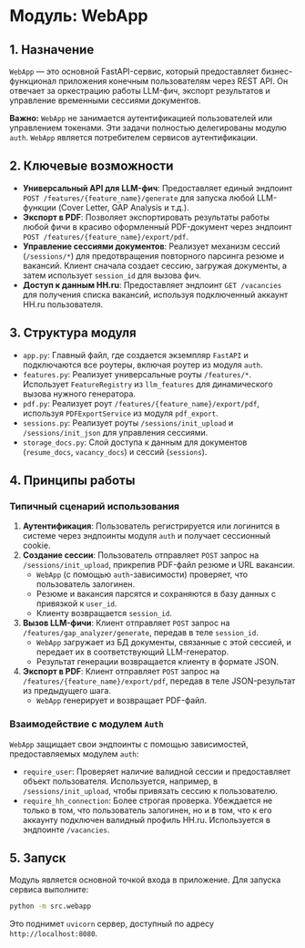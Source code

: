 # Модуль: WebApp

## 1. Назначение

`WebApp` — это основной FastAPI-сервис, который предоставляет бизнес-функционал приложения конечным пользователям через REST API. Он отвечает за оркестрацию работы LLM-фич, экспорт результатов и управление временными сессиями документов.

**Важно:** `WebApp` не занимается аутентификацией пользователей или управлением токенами. Эти задачи полностью делегированы модулю `auth`. `WebApp` является потребителем сервисов аутентификации.

## 2. Ключевые возможности

-   **Универсальный API для LLM-фич**: Предоставляет единый эндпоинт `POST /features/{feature_name}/generate` для запуска любой LLM-функции (Cover Letter, GAP Analysis и т.д.).
-   **Экспорт в PDF**: Позволяет экспортировать результаты работы любой фичи в красиво оформленный PDF-документ через эндпоинт `POST /features/{feature_name}/export/pdf`.
-   **Управление сессиями документов**: Реализует механизм сессий (`/sessions/*`) для предотвращения повторного парсинга резюме и вакансий. Клиент сначала создает сессию, загружая документы, а затем использует `session_id` для вызова фич.
-   **Доступ к данным HH.ru**: Предоставляет эндпоинт `GET /vacancies` для получения списка вакансий, используя подключенный аккаунт HH.ru пользователя.

## 3. Структура модуля

-   `app.py`: Главный файл, где создается экземпляр `FastAPI` и подключаются все роутеры, включая роутер из модуля `auth`.
-   `features.py`: Реализует универсальные роуты `/features/*`. Использует `FeatureRegistry` из `llm_features` для динамического вызова нужного генератора.
-   `pdf.py`: Реализует роут `/features/{feature_name}/export/pdf`, используя `PDFExportService` из модуля `pdf_export`.
-   `sessions.py`: Реализует роуты `/sessions/init_upload` и `/sessions/init_json` для управления сессиями.
-   `storage_docs.py`: Слой доступа к данным для документов (`resume_docs`, `vacancy_docs`) и сессий (`sessions`).

## 4. Принципы работы

### Типичный сценарий использования

1.  **Аутентификация**: Пользователь регистрируется или логинится в системе через эндпоинты модуля `auth` и получает сессионный cookie.
2.  **Создание сессии**: Пользователь отправляет `POST` запрос на `/sessions/init_upload`, прикрепив PDF-файл резюме и URL вакансии.
    -   `WebApp` (с помощью `auth`-зависимости) проверяет, что пользователь залогинен.
    -   Резюме и вакансия парсятся и сохраняются в базу данных с привязкой к `user_id`.
    -   Клиенту возвращается `session_id`.
3.  **Вызов LLM-фичи**: Клиент отправляет `POST` запрос на `/features/gap_analyzer/generate`, передав в теле `session_id`.
    -   `WebApp` загружает из БД документы, связанные с этой сессией, и передает их в соответствующий LLM-генератор.
    -   Результат генерации возвращается клиенту в формате JSON.
4.  **Экспорт в PDF**: Клиент отправляет `POST` запрос на `/features/{feature_name}/export/pdf`, передав в теле JSON-результат из предыдущего шага.
    -   `WebApp` генерирует и возвращает PDF-файл.

### Взаимодействие с модулем `Auth`

`WebApp` защищает свои эндпоинты с помощью зависимостей, предоставляемых модулем `auth`:
-   `require_user`: Проверяет наличие валидной сессии и предоставляет объект пользователя. Используется, например, в `/sessions/init_upload`, чтобы привязать сессию к пользователю.
-   `require_hh_connection`: Более строгая проверка. Убеждается не только в том, что пользователь залогинен, но и в том, что к его аккаунту подключен валидный профиль HH.ru. Используется в эндпоинте `/vacancies`.

## 5. Запуск

Модуль является основной точкой входа в приложение. Для запуска сервиса выполните:

```bash
python -m src.webapp
```
Это поднимет `uvicorn` сервер, доступный по адресу `http://localhost:8080`.
